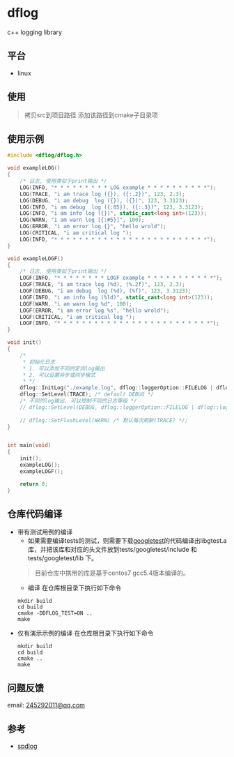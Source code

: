 # dflog
c++ logging library


## 平台
- linux

## 使用
> 拷贝src到项目路径
> 添加该路径到cmake子目录项


## 使用示例
```cpp
#include <dflog/dflog.h>

void exampleLOG()
{
	/* 日志, 使用类似于print输出 */
	LOG(INFO, "* * * * * * * * * LOG example * * * * * * * * * *");
	LOG(TRACE, "i am trace log ({}), ({:.2})", 123, 2.3);
	LOG(DEBUG, "i am debug  log ({}), ({})", 123, 3.3123);
	LOG(INFO, "i am debug  log ({:05}), ({:.3})", 123, 3.3123);
	LOG(INFO, "i am info log ({})", static_cast<long int>(123));
	LOG(WARN, "i am warn log [{:#5}]", 100);
	LOG(ERROR, "i am error log {}", "hello wrold");
	LOG(CRITICAL, "i am critical log ");
	LOG(INFO, "* * * * * * * * * * * * * * * * * * * * * * * * *");
}

void exampleLOGF()
{
	/* 日志, 使用类似于print输出 */
	LOGF(INFO, "* * * * * * * * LOGF example * * * * * * * * * * *");
	LOGF(TRACE, "i am trace log (%d), (%.2f)", 123, 2.3);
	LOGF(DEBUG, "i am debug  log (%d), (%f)", 123, 3.3123);
	LOGF(INFO, "i am info log (%ld)", static_cast<long int>(123));
	LOGF(WARN, "i am warn log %d", 100);
	LOGF(ERROR, "i am error log %s", "hello wrold");
	LOGF(CRITICAL, "i am critical log ");
	LOGF(INFO, "* * * * * * * * * * * * * * * * * * * * * * * * *");
}

void init()
{
	/* 
	 * 初始化日志
	 * 1. 可以添加不同的定向log输出
	 * 2. 可以设置异步或同步模式
	 * */
	dflog::InitLog("./example.log", dflog::loggerOption::FILELOG | dflog::loggerOption::CONSOLE,dflog::Method::SYNC);
	dflog::SetLevel(TRACE); /* default DEBUG */
	/* 不同的log输出, 可以控制不同的日志等级 */
	// dflog::SetLevel(DEBUG, dflog::loggerOption::FILELOG | dflog::loggerOption::CONSOLE); /* 默认所有日志等级改动 */;
	
	// dflog::SetFlushLevel(WARN) /* 默认每次刷新(TRACE) */;
}


int main(void)
{
	init();
	exampleLOG();
	exampleLOGF();

	return 0;
}

```

## 仓库代码编译

- 带有测试用例的编译
    - 如果需要编译tests的测试，则需要下载[googletest](https://github.com/google/googletest)的代码编译出libgtest.a库，并把该库和对应的头文件放到tests/googletest/include 和 tests/googletest/lib 下。
	> 目前仓库中携带的库是基于centos7 gcc5.4版本编译的。
	>   
    - 编译
	在仓库根目录下执行如下命令
	```shell
	mkdir build
	cd build
	cmake -DDFLOG_TEST=ON ..
	make
	```
- 仅有演示示例的编译
    在仓库根目录下执行如下命令
    ```shell
    mkdir build
    cd build
    cmake ..
    make
    ```

## 问题反馈
email: 245292011@qq.com

## 参考
- [spdlog](https://github.com/gabime/spdlog)


